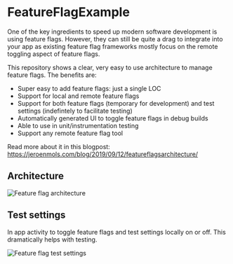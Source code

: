 # FeatureFlagExample
One of the key ingredients to speed up modern software development is using feature flags. However, they can still be quite a drag to integrate into your app as existing feature flag frameworks mostly focus on the remote toggling aspect of feature flags.

This repository shows a clear, very easy to use architecture to manage feature flags. The benefits are:

- Super easy to add feature flags: just a single LOC
- Support for local and remote feature flags
- Support for both feature flags (temporary for development) and test settings (indefintely to facilitate testing)
- Automatically generated UI to toggle feature flags in debug builds
- Able to use in unit/instrumentation testing
- Support any remote feature flag tool

Read more about it in this blogpost: https://jeroenmols.com/blog/2019/09/12/featureflagsarchitecture/

## Architecture

![Feature flag architecture](https://raw.githubusercontent.com/JeroenMols/FeatureFlagExample/master/readme/featureflag_architecture.png)

## Test settings
In app activity to toggle feature flags and test settings locally on or off. This dramatically helps with testing.

![Feature flag test settings](https://raw.githubusercontent.com/JeroenMols/FeatureFlagExample/master/readme/test_settings.jpg)
